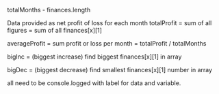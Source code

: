 totalMonths - finances.length

Data provided as net profit of loss for each month
totalProfit = sum of all figures = sum of all finances[x][1]

averageProfit = sum profit or loss per month = totalProfit / totalMonths

bigInc = (biggest increase) find biggest finances[x][1] in array

bigDec = (biggest decrease) find smallest finances[x][1] number in array

all need to be console.logged with label for data and variable. 